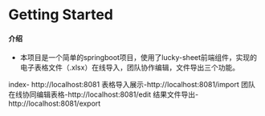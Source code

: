 # Getting Started

#### 介绍

- 本项目是一个简单的springboot项目，使用了lucky-sheet前端组件，实现的电子表格文件（.xlsx）在线导入，团队协作编辑，文件导出三个功能。

index- http://localhost:8081
表格导入展示-http://localhost:8081/import
团队在线协同编辑表格-http://localhost:8081/edit
结果文件导出-http://localhost:8081/export
